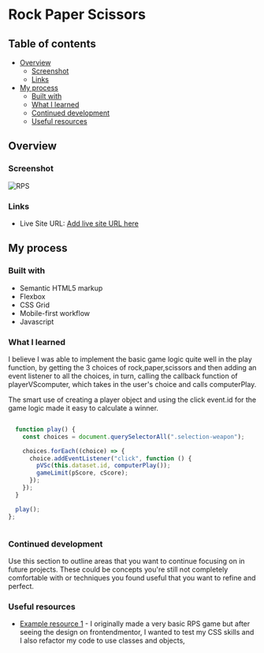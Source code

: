 # Rock Paper Scissors
## Table of contents

- [Overview](#overview)
  - [Screenshot](#screenshot)
  - [Links](#links)
- [My process](#my-process)
  - [Built with](#built-with)
  - [What I learned](#what-i-learned)
  - [Continued development](#continued-development)
  - [Useful resources](#useful-resources)

## Overview



### Screenshot

![RPS]("https://i.ibb.co/cb997dd/Screenshot-1.jpg")


### Links

- Live Site URL: [Add live site URL here]([https://your-live-site-url.com](https://kwanzv.github.io/RPS-Battle/))

## My process



### Built with

- Semantic HTML5 markup
- Flexbox
- CSS Grid
- Mobile-first workflow
- Javascript

### What I learned

I believe I was able to implement the basic game logic quite well in the play function, by getting the 3 choices of rock,paper,scissors and then adding an event listener to all the choices, in turn, calling the callback function of playerVScomputer, which takes in the user's choice and calls computerPlay. 

The smart use of creating a player object and using the click event.id for the game logic made it easy to calculate a winner.

```js

  function play() {
    const choices = document.querySelectorAll(".selection-weapon");

    choices.forEach((choice) => {
      choice.addEventListener("click", function () {
        pVSc(this.dataset.id, computerPlay());
        gameLimit(pScore, cScore);
      });
    });
  }

  play();
};



```

### Continued development

Use this section to outline areas that you want to continue focusing on in future projects. These could be concepts you're still not completely comfortable with or techniques you found useful that you want to refine and perfect.

### Useful resources

- [Example resource 1]([https://www.example.com](https://www.frontendmentor.io/challenges/rock-paper-scissors-game-pTgwgvgH/hub)) - I originally made a very basic RPS game but after seeing the design on frontendmentor, I wanted to test my CSS skills and I also  refactor my code to use classes and objects, 

